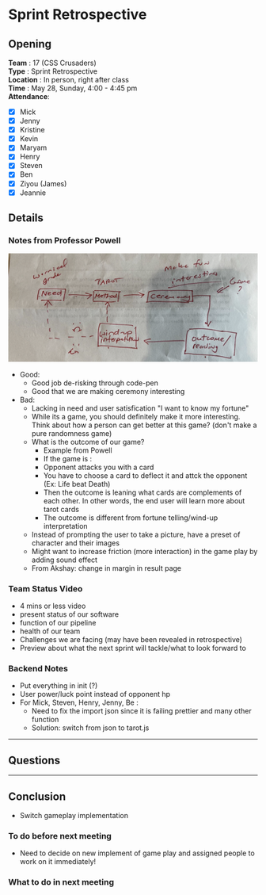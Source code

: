 # Sprint Retrospective

## Opening 
**Team** : 17 (CSS Crusaders) <br>
**Type** : Sprint Retrospective  <br>
**Location** : In person, right after class <br>
**Time** : May 28, Sunday, 4:00 - 4:45 pm <br>
**Attendance**: 
- [x] Mick
- [x] Jenny
- [x] Kristine
- [x] Kevin
- [x] Maryam
- [x] Henry
- [x] Steven
- [x] Ben
- [x] Ziyou (James)
- [x] Jeannie 

## Details

### Notes from Professor Powell
![Professor Input](imgs/prof_input.png)
- Good:
  - Good job de-risking through code-pen
  - Good that we are making ceremony interesting 
- Bad:
  - Lacking in need and user satisfication "I want to know my fortune"
  - While its a game, you should definitely make it more interesting. Think about how a person can get better at this game? (don't make a pure randomness game)
  - What is the outcome of our game?
    - Example from Powell
    - If the game is :
    - Opponent attacks you with a card
    - You have to choose a card to deflect it and attck the opponent (Ex: Life beat Death)
    - Then the outcome is leaning what cards are complements of each other. In other words, the end user will learn more about tarot cards
    - The outcome is different from fortune telling/wind-up interpretation
  - Instead of prompting the user to take a picture, have a preset of character and their images 
  - Might want to increase friction (more interaction) in the game play by adding sound effect
  - From Akshay: change in margin in result page

### Team Status Video
- 4 mins or less video 
- present status of our software
- function of our pipeline
- health of our team 
- Challenges we are facing (may have been revealed in retrospective)
- Preview about what the next sprint will tackle/what to look forward to

### Backend Notes
- Put everything in init (?)
- User power/luck point instead of opponent hp
- For Mick, Steven, Henry, Jenny, Be : 
  - Need to fix the import json since it is failing prettier and many other function
  - Solution: switch from json to tarot.js


---
## Questions

---
## Conclusion 
- Switch gameplay implementation 

### To do before next meeting
- Need to decide on new implement of game play and assigned people to work on it immediately!

### What to do in next meeting 